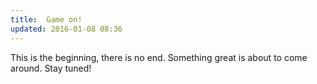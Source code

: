 ```yaml
---
title:	Game on!
updated: 2016-01-08 08:36
---
```


This is the beginning, there is no end.
Something great is about to come around. Stay tuned!